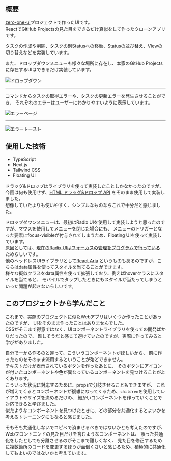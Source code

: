 ## 概要

[zero-one-ui](/projects/zero-one-ui)プロジェクトで作ったUIです。  
ReactでGitHub Projectsの見た目をできるだけ真似をして作ったクローンアプリです。

タスクの作成や削除、タスクの別Statusへの移動、Statusの並び替え、Viewの切り替えなどを実装しています。  

また、ドロップダウンメニューも様々な場所に存在し、本家のGitHub Projectsに存在するUIはできるだけ実装しています。  

![ドロップダウン](/screenshots/zou-github-projects-dropdowns.png)

---

コマンドからタスクの取得エラーや、タスクの更新エラーを発生させることができ、
それぞれのエラーはユーザーにわかりやすいように表示しています。  

![エラーページ](/screenshots/zou-github-projects-error.png)

---

![エラートースト](/screenshots/zou-github-projects-toast.png)

## 使用した技術

- TypeScript
- Next.js
- Tailwind CSS
- Floating UI

ドラッグ&ドロップはライブラリを使って実装したことしかなかったのですが、
今回は何も使用せず、[HTML ドラッグ&ドロップ API](https://developer.mozilla.org/ja/docs/Web/API/HTML_Drag_and_Drop_API)
をそのまま使用して実装しました。  
想像していたよりも使いやすく、シンプルなものならこれで十分だと感じました。

ドロップダウンメニューは、最初はRadix UIを使用して実装しようと思ったのですが、マウスを使用してメニューを閉じた場合にも、
メニューのトリガーとなった要素にfocus-visibleが付与されてしまうため、Floating UIを使って実装しています。  
原因としては、[現在のRadix UIはフォーカスの管理をプログラムで行っている](https://github.com/radix-ui/primitives/issues/1803#issuecomment-1400023626)
ためらしいです。  
他のヘッドレスUIライブラリとして[React Aria](https://react-spectrum.adobe.com/react-aria/index.html)
というものもあるのですが、こちらはdata属性を使ってスタイルを当てることができます。  
様々な擬似クラスをdata属性を使って拡張しており、例えばhoverクラスにスタイルを当てると、
モバイルでタップしたときにもスタイルが当たってしまうといった問題が起きないらしいです。

## このプロジェクトから学んだこと

これまで、実際のプロジェクトに似たWebアプリはいくつか作ったことがあったのですが、
UIをそのまま作ったことはありませんでした。  
CSSがそこまで得意ではなく、UIコンポーネントライブラリを使っての開発ばかりだったので、
難しそうだと感じて避けていたのですが、実際に作ってみると学びがありました。

自分で一から作るのと違って、こういうコンポーネントがほしいから、
前に作ったものをそのまま流用するということが殆どできません。  
テキストだけが表示されているボタンを作ったあとに、
そのボタンにアイコンが付いたコンポーネントや色が異なっているコンポーネントを見つけることがよくあります。  
こういった状況に対応するために、propsで分岐させることもできますが、
これが増えてくるとコンポーネントが複雑になってくるため、`children`を使用してレイアウトやサイズを決めるだけの、
細かいコンポーネントを作っていくことで対応できると学びました。  
似たようなコンポーネントを見つけたときに、どの部分を共通化するとよいかを考えるトレーニングにもなると感じました。  

そもそも共通化しないでコピペで済ませるべきではないかとも考えたのですが、
Webフロントエンドの見た目だけを含むようなコンポーネントは、
誤った共通化をしたとしても分離させるのがそこまで難しくなく、
見た目を修正するために複数箇所のコードを変更するほうが面倒くさいと感じるため、積極的に共通化してもよいのではないかと考えています。
